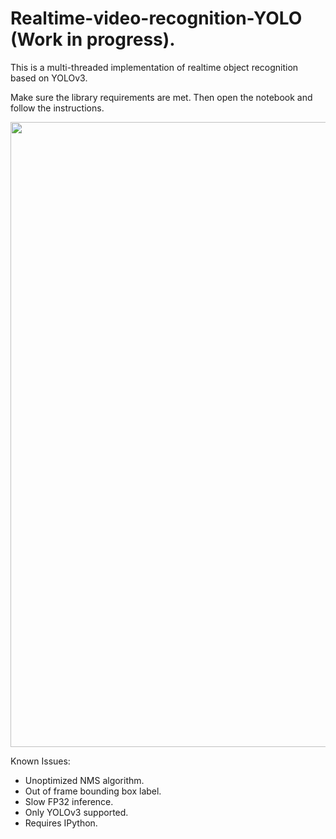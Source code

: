 # Realtime-video-recognition-YOLO (Work in progress).

This is a multi-threaded implementation of realtime object recognition based on YOLOv3.

Make sure the library requirements are met. Then open the notebook and follow the instructions.

<img src="https://github.com/keygenx/Realtime-video-recognition-YOLO/blob/main/screenshot/1.png?raw=true" width="1000"></a>


Known Issues:
- Unoptimized NMS algorithm.
- Out of frame bounding box label.
- Slow FP32 inference.
- Only YOLOv3 supported.
- Requires IPython.
